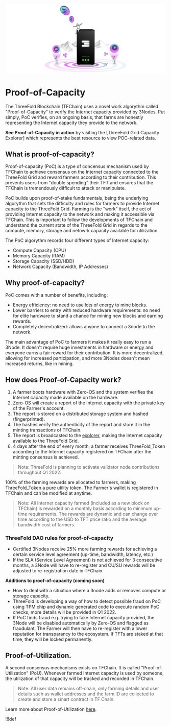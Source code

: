 
![](img/farming_rewards.png)

# Proof-of-Capacity

The ThreeFold Blockchain (TFChain) uses a novel work algorythm called "Proof-of-Capacity" to verify the Internet capacity provided by 3Nodes. Put simply, PoC verifies, on an ongoing basis, that farms are honestly representing the Internet capacity they provide to the network.

**See Proof-of-Capacity in action** by visiting the [ThreeFold Grid Capacity Explorer] which represents the best resource to view POC-related data. 

## What is proof-of-capacity? 
 
Proof-of-capacity (PoC) is a type of concensus mechanism used by TFChain to achieve consensus on the Internet capacity connected to the ThreeFold Grid and reward farmers according to their contribution. This prevents users from "double spending" their TFT and ensures that the TFChain is tremendously difficult to attack or manipulate. 

PoC builds upon proof-of-stake fundamentals, being the underlying algorythm that sets the difficulty and rules for farmers to provide Internet capacity to the ThreeFold Grid. Farming is the "work" itself, the act of providing Internet capacity to the network and making it accessible via TFChain. This is important to follow the developments of TFChain and understand the current state of the ThreeFold Grid in regards to the compute, memory, storage and netowrk capacity available for utilization. 

The PoC algorythm records four different types of Internet capacity:

- Compute Capacity (CPU)
- Memory Capacity (RAM)
- Storage Capacity (SSD/HDD)
- Network Capacity (Bandwidth, IP Addresses)

## Why proof-of-capacity? 

PoC comes with a number of benefits, including: 

- Energy efficiency: no need to use lots of energy to mine blocks.
- Lower barriers to entry with reduced hardware requirements: no need for elite hardware to stand a chance for mining new blocks and earning rewards.
- Completely decentralized: allows anyone to connect a 3node to the network.

The main advantage of PoC to farmers it makes it really easy to run a 3Node. It doesn't require huge investments in hardware or energy and everyone earns a fair reward for their contribution. It is more decentralized, allowing for increased participation, and more 3Nodes doesn't mean increased returns, like in mining. 

## How does Proof-of-Capacity work?

1. A farmer boots hardware with Zero-OS and the system verifies the Internet capacity made available on the hardware.
2. Zero-OS will create a report of the Internet capacity with the private key of the Farmer's account.
3. The report is stored on a distributed storage system and hashed (fingerprinted).
4. The hashes verify the authenticity of the report and store it in the minting transactions of TFChain.
5. The report is broadcasted to the [explorer](https://explorer.threefold.io/), making the Internet capacity available to the ThreeFold Grid.
6. 4 days after the end of every month, a farmer receives ThreeFold_Token according to the Internet capacity registered on TFChain after the minting consensus is achieved. 

> Note: ThreeFold is planning to activate validator node contributions throughout Q1 2022. 

100% of the farming rewards are allocated to farmers, making ThreeFold_Token a pure utility token. The Farmer's wallet is registered in TFChain and can be modified at anytime.

<!--- TBD time TFT are minted by the TFChain in accordance to the farming rewards and distributed to the farmer wallet. -->

> Note: All Internet capacity farmed (included as a new block on TFChain) is rewarded on a monthly basis according to minimum up-time requirements. The rewards are dynamic and can change over time according to the USD to TFT price ratio and the average bandwidth cost of farmers. 

### ThreeFold DAO rules for proof-of-capacity

- Certified 3Nodes receive 25% more farming rewards for achieving a certain service level agreement (up-time, bandwidth, latency, etc.)
- If the SLA (Service Level Agreement) is not achieved for 3 consecutive months, a 3Node will have to re-register and CU/SU rewards will be adjusted to re-registration date in TFChain.

**Additions to proof-of-capacity (coming soon)**
- How to deal with a situation where a 3node adds or removes compute or storage capacity.
- ThreeFold is developing a way of how to detect possible fraud on PoC using TPM chip and dynamic generated code to execute random PoC checks, more details will be provided in Q1 2022.
- If PoC finds fraud e.g. trying to fake Internet capacity provided, the 3Node will be disabled automatically by Zero-OS and flagged as fraudulant. The Farmer will then have to re-register with a lower reputation for transparancy to the ecosystem. If TFTs are staked at that time, they will be locked permanently.

## Proof-of-Utilization.

A second consensus mechanisms exists on TFChain. It is called "Proof-of-Utilization" (PoU). Whenever farmed Internet capacity is used by someone, the utilization of that capacity will be tracked and recorded in TFChain.

> Note: All user data remains off-chain, only farming details and user details such as wallet addresses and the farm ID are collected to create and store a smart contract in TF Chain. 

Learn more about Proof-of-Utilization [here](proof_of_utilization).

!!!def